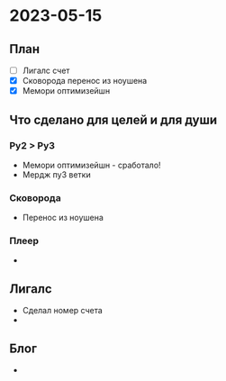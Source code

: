 # 2023-05-15

## План

- [ ] Лигалс счет
- [x] Сковорода перенос из ноушена
- [x] Мемори оптимизейшн

## Что сделано для целей и для души

### Py2 > Py3

- Мемори оптимизейшн - сработало!
- Мердж пу3 ветки

### Сковорода

- Перенос из ноушена

### Плеер

- 

## Лигалс

- Сделал номер счета
- 

## Блог

- 